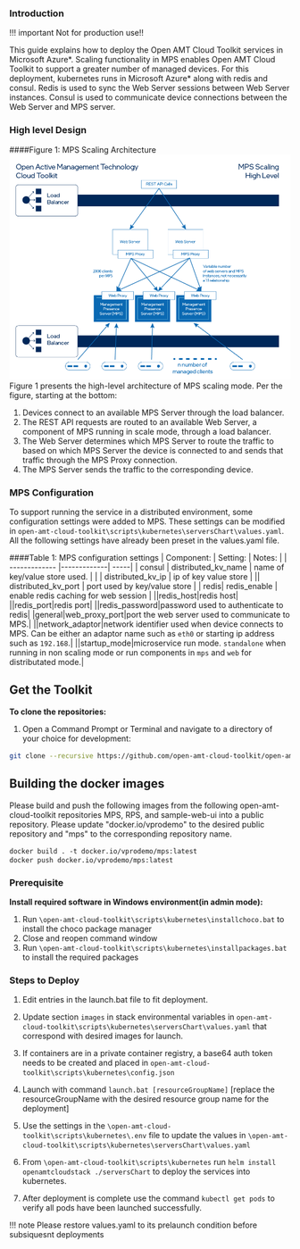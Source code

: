 ### Introduction
!!! important
    Not for production use!!
    
This guide explains how to deploy the Open AMT Cloud Toolkit services in Microsoft Azure*.
Scaling functionality in MPS enables Open AMT Cloud Toolkit to support a greater number of managed devices. For this deployment, kubernetes runs in Microsoft Azure* along with redis and consul. Redis is used to sync the Web Server sessions between Web Server instances. Consul is used to communicate device connections between the Web Server and MPS server.

### High level Design

####Figure 1: MPS Scaling Architecture
[![Scaling architechure](../assets/images/ScallingHighLevel.png)](../assets/images/ScallingHighLevel.png)
Figure 1 presents the high-level architecture of MPS scaling mode. Per the figure, starting at the bottom:
    
1. Devices connect to an available MPS Server through the load balancer.
1. The REST API requests are routed to an available Web Server, a component of MPS running in scale mode, through a load balancer.
1. The Web Server determines which MPS Server to route the traffic to based on which MPS Server the device is connected to and sends that traffic through the MPS Proxy connection. 
1. The MPS Server sends the traffic to the corresponding device.

### MPS Configuration
To support running the service in a distributed environment, some configuration settings were added to MPS. These settings can be modified in `open-amt-cloud-toolkit\scripts\kubernetes\serversChart\values.yaml`. All the following settings have already been preset in the values.yaml file.

####Table 1: MPS configuration settings
| Component:        | Setting:           | Notes:  |
| ------------- |-------------| -----|
| consul     | distributed_kv_name  | name of key/value store used. |
|       | distributed_kv_ip      |   ip of key value store |
|| distributed_kv_port      |    port used by key/value store |
| redis| redis_enable | enable redis caching for web session |
||redis_host|redis host|
||redis_port|redis port|
||redis_password|password used to authenticate to redis|
|general|web_proxy_port|port the web server used to communicate to MPS.|
||network_adaptor|network identifier used when device connects to MPS. Can be either an adaptor name such as `eth0` or starting ip address such as `192.168`.|
||startup_mode|microservice run mode. `standalone` when running in non scaling mode or run components in `mps` and `web` for distributated mode.|

## Get the Toolkit

**To clone the repositories:**

1. Open a Command Prompt or Terminal and navigate to a directory of your choice for development:

``` bash
git clone --recursive https://github.com/open-amt-cloud-toolkit/open-amt-cloud-toolkit
```

## Building the docker images
Please build and push the following images from the following open-amt-cloud-toolkit repositories MPS, RPS, and sample-web-ui into a public repository. Please update "docker.io/vprodemo" to the desired public repository and "mps" to the corresponding repository name. 
```
docker build . -t docker.io/vprodemo/mps:latest
docker push docker.io/vprodemo/mps:latest
```

### Prerequisite
**Install required software in Windows environment(in admin mode):**

1. Run `\open-amt-cloud-toolkit\scripts\kubernetes\installchoco.bat` to install the choco package manager
1. Close and reopen command window
1. Run `\open-amt-cloud-toolkit\scripts\kubernetes\installpackages.bat` to install the required packages

### Steps to Deploy

1. Edit entries in the launch.bat file to fit deployment.

1. Update section `images` in stack environmental variables in `open-amt-cloud-toolkit\scripts\kubernetes\serversChart\values.yaml` that correspond with desired images for launch.

1. If containers are in a private container registry, a base64 auth token needs to be created and placed in `open-amt-cloud-toolkit\scripts\kubernetes\config.json`

1. Launch with command `launch.bat [resourceGroupName]` [replace the resourceGroupName with the desired resource group name for the deployment]

1. Use the settings in the `\open-amt-cloud-toolkit\scripts\kubernetes\.env` file to update the values in `\open-amt-cloud-toolkit\scripts\kubernetes\serversChart\values.yaml`

1. From `\open-amt-cloud-toolkit\scripts\kubernetes` run `helm install openamtcloudstack ./serversChart` to deploy the services into kubernetes.

1. After deployment is complete use the command `kubectl get pods` to verify all pods have been launched successfully.

!!! note 
    Please restore values.yaml to its prelaunch condition before subsiquesnt deployments

